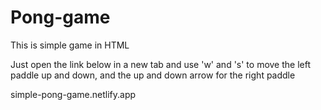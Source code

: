 # Pong-game
This is simple game in HTML

Just open the link below in a new tab and use 'w' and 's' to move the left paddle up and down, and the up and down arrow for the right paddle

simple-pong-game.netlify.app

